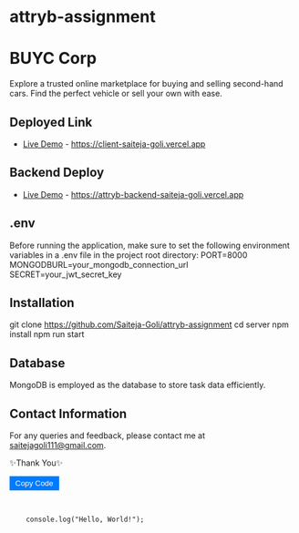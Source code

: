 # attryb-assignment
# BUYC Corp

Explore a trusted online marketplace for buying and selling second-hand cars. Find the perfect vehicle or sell your own with ease.

## Deployed Link
- [Live Demo](#) - https://client-saiteja-goli.vercel.app

## Backend Deploy
- [Live Demo](#) - https://attryb-backend-saiteja-goli.vercel.app

## .env
Before running the application, make sure to set the following environment variables in a .env file in the project root directory:
PORT=8000
MONGODBURL=your_mongodb_connection_url
SECRET=your_jwt_secret_key


## Installation
git clone https://github.com/Saiteja-Goli/attryb-assignment
cd server
npm install
npm run start

## Database
MongoDB is employed as the database to store task data efficiently.


## Contact Information
For any queries and feedback, please contact me at saitejagoli111@gmail.com.

✨Thank You✨
<div>
  <button id="copyButton" onclick="copyCode()">Copy Code</button>
</div>

<pre>
  <code>
    <!-- Your code to be copied here -->
    console.log("Hello, World!");
  </code>
</pre>
<style>
  #copyButton {
    background-color: #007bff;
    color: #fff;
    padding: 5px 10px;
    border: none;
    cursor: pointer;
  }
</style>
<script>
  function copyCode() {
    const codeToCopy = document.querySelector("code");
    const textArea = document.createElement("textarea");
    textArea.value = codeToCopy.innerText;
    document.body.appendChild(textArea);
    textArea.select();
    document.execCommand("copy");
    document.body.removeChild(textArea);
    alert("Code copied to clipboard!");
  }
</script>

